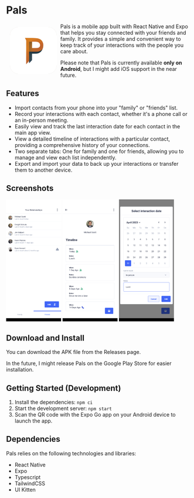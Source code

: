 # Pals

<img src="./assets/images/pals-logo.png" align="left" width="128" hspace="10" vspace="10" style="background-color: #DAD2C8; border-radius: 24px;" />

Pals is a mobile app built with React Native and Expo that helps you stay connected with your friends and family. It provides a simple and convenient way to keep track of your interactions with the people you care about.

Please note that Pals is currently available **only on Android**, but I might add iOS support in the near future.

## Features

- Import contacts from your phone into your "family" or "friends" list.
- Record your interactions with each contact, whether it's a phone call or an in-person meeting.
- Easily view and track the last interaction date for each contact in the main app view.
- View a detailed timeline of interactions with a particular contact, providing a comprehensive history of your connections.
- Two separate tabs: One for family and one for friends, allowing you to manage and view each list independently.
- Export and import your data to back up your interactions or transfer them to another device.

## Screenshots

<div>
   <img src="assets/screenshots/main-view.png" width="150" alt="Main View">
   <img src="assets/screenshots/contact-view.png" width="150" alt="Contact View">
   <img src="assets/screenshots/interaction.png" width="150" alt="Interaction">
</div>

## Download and Install

You can download the APK file from the Releases page.

In the future, I might release Pals on the Google Play Store for easier installation.

## Getting Started (Development)

1. Install the dependencies: `npm ci`
2. Start the development server: `npm start`
3. Scan the QR code with the Expo Go app on your Android device to launch the app.

## Dependencies

Pals relies on the following technologies and libraries:

- React Native
- Expo
- Typescript
- TailwindCSS
- UI Kitten
